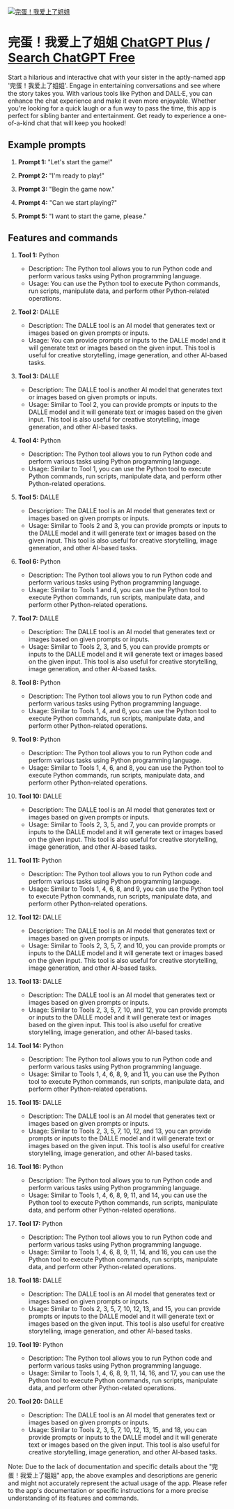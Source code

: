 
[![完蛋！我爱上了姐姐](https://files.oaiusercontent.com/file-vItpORkXRXhfWaeUBHokKVNE?se=2123-10-17T11%3A48%3A51Z&sp=r&sv=2021-08-06&sr=b&rscc=max-age%3D31536000%2C%20immutable&rscd=attachment%3B%20filename%3D1699365437427.jpg&sig=3telIMXbqvXsZsrx7XkURhPadOYsTztE5pONJW4y1Zw%3D)](https://chat.openai.com/g/g-ThfYYYz5m-wan-dan-wo-ai-shang-liao-jie-jie)

# 完蛋！我爱上了姐姐 [ChatGPT Plus](https://chat.openai.com/g/g-ThfYYYz5m-wan-dan-wo-ai-shang-liao-jie-jie) / [Search ChatGPT Free](https://gptcall.net/index.html#/?search=%E5%AE%8C%E8%9B%8B%EF%BC%81%E6%88%91%E7%88%B1%E4%B8%8A%E4%BA%86%E5%A7%90%E5%A7%90)

Start a hilarious and interactive chat with your sister in the aptly-named app '完蛋！我爱上了姐姐'. Engage in entertaining conversations and see where the story takes you. With various tools like Python and DALL·E, you can enhance the chat experience and make it even more enjoyable. Whether you're looking for a quick laugh or a fun way to pass the time, this app is perfect for sibling banter and entertainment. Get ready to experience a one-of-a-kind chat that will keep you hooked!

## Example prompts

1. **Prompt 1:** "Let's start the game!"

2. **Prompt 2:** "I'm ready to play!"

3. **Prompt 3:** "Begin the game now."

4. **Prompt 4:** "Can we start playing?"

5. **Prompt 5:** "I want to start the game, please."

## Features and commands

1. **Tool 1:** Python
   - Description: The Python tool allows you to run Python code and perform various tasks using Python programming language.
   - Usage: You can use the Python tool to execute Python commands, run scripts, manipulate data, and perform other Python-related operations.

2. **Tool 2:** DALLE
   - Description: The DALLE tool is an AI model that generates text or images based on given prompts or inputs.
   - Usage: You can provide prompts or inputs to the DALLE model and it will generate text or images based on the given input. This tool is useful for creative storytelling, image generation, and other AI-based tasks.

3. **Tool 3:** DALLE
   - Description: The DALLE tool is another AI model that generates text or images based on given prompts or inputs.
   - Usage: Similar to Tool 2, you can provide prompts or inputs to the DALLE model and it will generate text or images based on the given input. This tool is also useful for creative storytelling, image generation, and other AI-based tasks.

4. **Tool 4:** Python
   - Description: The Python tool allows you to run Python code and perform various tasks using Python programming language.
   - Usage: Similar to Tool 1, you can use the Python tool to execute Python commands, run scripts, manipulate data, and perform other Python-related operations.

5. **Tool 5:** DALLE
   - Description: The DALLE tool is an AI model that generates text or images based on given prompts or inputs.
   - Usage: Similar to Tools 2 and 3, you can provide prompts or inputs to the DALLE model and it will generate text or images based on the given input. This tool is also useful for creative storytelling, image generation, and other AI-based tasks.

6. **Tool 6:** Python
   - Description: The Python tool allows you to run Python code and perform various tasks using Python programming language.
   - Usage: Similar to Tools 1 and 4, you can use the Python tool to execute Python commands, run scripts, manipulate data, and perform other Python-related operations.

7. **Tool 7:** DALLE
   - Description: The DALLE tool is an AI model that generates text or images based on given prompts or inputs.
   - Usage: Similar to Tools 2, 3, and 5, you can provide prompts or inputs to the DALLE model and it will generate text or images based on the given input. This tool is also useful for creative storytelling, image generation, and other AI-based tasks.

8. **Tool 8:** Python
   - Description: The Python tool allows you to run Python code and perform various tasks using Python programming language.
   - Usage: Similar to Tools 1, 4, and 6, you can use the Python tool to execute Python commands, run scripts, manipulate data, and perform other Python-related operations.

9. **Tool 9:** Python
   - Description: The Python tool allows you to run Python code and perform various tasks using Python programming language.
   - Usage: Similar to Tools 1, 4, 6, and 8, you can use the Python tool to execute Python commands, run scripts, manipulate data, and perform other Python-related operations.

10. **Tool 10:** DALLE
    - Description: The DALLE tool is an AI model that generates text or images based on given prompts or inputs.
    - Usage: Similar to Tools 2, 3, 5, and 7, you can provide prompts or inputs to the DALLE model and it will generate text or images based on the given input. This tool is also useful for creative storytelling, image generation, and other AI-based tasks.

11. **Tool 11:** Python
    - Description: The Python tool allows you to run Python code and perform various tasks using Python programming language.
    - Usage: Similar to Tools 1, 4, 6, 8, and 9, you can use the Python tool to execute Python commands, run scripts, manipulate data, and perform other Python-related operations.

12. **Tool 12:** DALLE
    - Description: The DALLE tool is an AI model that generates text or images based on given prompts or inputs.
    - Usage: Similar to Tools 2, 3, 5, 7, and 10, you can provide prompts or inputs to the DALLE model and it will generate text or images based on the given input. This tool is also useful for creative storytelling, image generation, and other AI-based tasks.

13. **Tool 13:** DALLE
    - Description: The DALLE tool is an AI model that generates text or images based on given prompts or inputs.
    - Usage: Similar to Tools 2, 3, 5, 7, 10, and 12, you can provide prompts or inputs to the DALLE model and it will generate text or images based on the given input. This tool is also useful for creative storytelling, image generation, and other AI-based tasks.

14. **Tool 14:** Python
    - Description: The Python tool allows you to run Python code and perform various tasks using Python programming language.
    - Usage: Similar to Tools 1, 4, 6, 8, 9, and 11, you can use the Python tool to execute Python commands, run scripts, manipulate data, and perform other Python-related operations.

15. **Tool 15:** DALLE
    - Description: The DALLE tool is an AI model that generates text or images based on given prompts or inputs.
    - Usage: Similar to Tools 2, 3, 5, 7, 10, 12, and 13, you can provide prompts or inputs to the DALLE model and it will generate text or images based on the given input. This tool is also useful for creative storytelling, image generation, and other AI-based tasks.

16. **Tool 16:** Python
    - Description: The Python tool allows you to run Python code and perform various tasks using Python programming language.
    - Usage: Similar to Tools 1, 4, 6, 8, 9, 11, and 14, you can use the Python tool to execute Python commands, run scripts, manipulate data, and perform other Python-related operations.

17. **Tool 17:** Python
    - Description: The Python tool allows you to run Python code and perform various tasks using Python programming language.
    - Usage: Similar to Tools 1, 4, 6, 8, 9, 11, 14, and 16, you can use the Python tool to execute Python commands, run scripts, manipulate data, and perform other Python-related operations.

18. **Tool 18:** DALLE
    - Description: The DALLE tool is an AI model that generates text or images based on given prompts or inputs.
    - Usage: Similar to Tools 2, 3, 5, 7, 10, 12, 13, and 15, you can provide prompts or inputs to the DALLE model and it will generate text or images based on the given input. This tool is also useful for creative storytelling, image generation, and other AI-based tasks.

19. **Tool 19:** Python
    - Description: The Python tool allows you to run Python code and perform various tasks using Python programming language.
    - Usage: Similar to Tools 1, 4, 6, 8, 9, 11, 14, 16, and 17, you can use the Python tool to execute Python commands, run scripts, manipulate data, and perform other Python-related operations.

20. **Tool 20:** DALLE
    - Description: The DALLE tool is an AI model that generates text or images based on given prompts or inputs.
    - Usage: Similar to Tools 2, 3, 5, 7, 10, 12, 13, 15, and 18, you can provide prompts or inputs to the DALLE model and it will generate text or images based on the given input. This tool is also useful for creative storytelling, image generation, and other AI-based tasks.

Note: Due to the lack of documentation and specific details about the "完蛋！我爱上了姐姐" app, the above examples and descriptions are generic and might not accurately represent the actual usage of the app. Please refer to the app's documentation or specific instructions for a more precise understanding of its features and commands.



